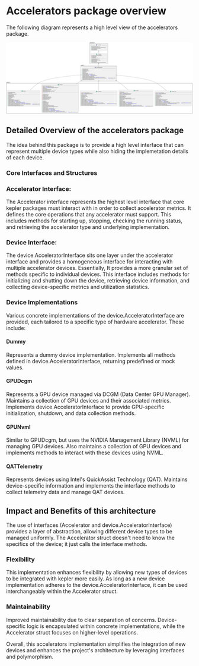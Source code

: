 # Accelerators package overview

The following diagram represents a high level view of the accelerators package.

![](./accelerators.svg)

## Detailed Overview of the accelerators package

The idea behind this package is to provide a high level interface that can represent multiple device types while
also hiding the implemetation details of each device.

### Core Interfaces and Structures
### Accelerator Interface:

The Accelerator interface represents the highest level interface that core kepler packages must interact with
in order to collect accelerator metrics. It defines the core operations that any accelerator must support. This
includes methods for starting up, stopping, checking the running status, and retrieving the accelerator type and
underlying implementation.

### Device Interface:

The device.AcceleratorInterface sits one layer under the accelerator interface and provides a homogeneous
interface for interacting with multiple accelerator devices. Essentially, It provides a more granular set of
methods specific to individual devices. This interface includes methods for initializing and shutting down the
device, retrieving device information, and collecting device-specific metrics and utilization statistics.

### Device Implementations

Various concrete implementations of the device.AcceleratorInterface are provided, each tailored to a specific type of hardware accelerator. These include:

#### Dummy
Represents a dummy device implementation.
Implements all methods defined in device.AcceleratorInterface, returning predefined or mock values.

#### GPUDcgm
Represents a GPU device managed via DCGM (Data Center GPU Manager).
Maintains a collection of GPU devices and their associated metrics.
Implements device.AcceleratorInterface to provide GPU-specific initialization, shutdown, and data collection methods.

#### GPUNvml
Similar to GPUDcgm, but uses the NVIDIA Management Library (NVML) for managing GPU devices.
Also maintains a collection of GPU devices and implements methods to interact with these devices using NVML.

#### QATTelemetry
Represents devices using Intel's QuickAssist Technology (QAT).
Maintains device-specific information and implements the interface methods to collect telemetry data and manage QAT devices.

## Impact and Benefits of this architecture

The use of interfaces (Accelerator and device.AcceleratorInterface) provides a layer of abstraction, allowing different device types to be managed uniformly. The Accelerator struct doesn't need to know the specifics of the device; it just calls the interface methods.

### Flexibility

This implementation enhances flexibility by allowing new types of devices to be integrated with kepler more
easily. As long as a new device implementation adheres to the device.AcceleratorInterface, it can be used
interchangeably within the Accelerator struct.

### Maintainability

Improved maintainability due to clear separation of concerns. Device-specific logic is encapsulated within concrete implementations, while the Accelerator struct focuses on higher-level operations.

Overall, this accelerators implementation simplifies the integration of new devices and enhances the project's architecture by leveraging interfaces and polymorphism.
